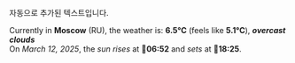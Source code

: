
자동으로 추가된 텍스트입니다.

<!--START_SECTION:weather:moscow-->
Currently in **Moscow** (RU), the weather is: **6.5°C** (feels like **5.1°C**), ***overcast clouds***<br/>
On *March 12, 2025*, the *sun rises* at 🌅**06:52** and *sets* at 🌇**18:25**.
<!--END_SECTION:weather-->
